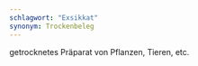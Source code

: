 ```yaml
---
schlagwort: "Exsikkat"
synonym: Trockenbeleg
---
```

getrocknetes Präparat von Pflanzen, Tieren, etc.

